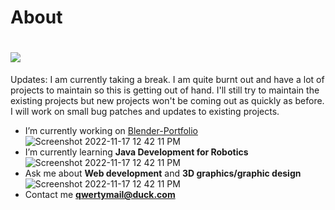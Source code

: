 # About
<h1 alight="center">
<div class="half-half-image-text">
<div class="container" >
<div class="row">
 <!--GitHub doesn't seem to work so I'm gonna try Discord-->
<img src="https://raw.githubusercontent.com/QwertyIsCoding/QwertyIsCoding/main/somalinga.gif">
 </h1>  

Updates:
 I am currently taking a break. I am quite burnt out and have a lot of projects to maintain so this is getting out of hand. I'll still try to maintain the existing projects but new projects won't be coming out as quickly as before. I will work on small bug patches and updates to existing projects. 
 
 
- I’m currently working on [Blender-Portfolio](https://github.com/QwertyIsCoding/Blender-Portfolio)
![Screenshot 2022-11-17 12 42 11 PM](https://user-images.githubusercontent.com/77963043/202519109-b174fe9f-4c4a-4c69-a191-5563953bb574.png)
- I’m currently learning **Java Development for Robotics**
![Screenshot 2022-11-17 12 42 11 PM](https://user-images.githubusercontent.com/77963043/202519109-b174fe9f-4c4a-4c69-a191-5563953bb574.png)
- Ask me about **Web development** and **3D graphics/graphic design**
![Screenshot 2022-11-17 12 42 11 PM](https://user-images.githubusercontent.com/77963043/202519109-b174fe9f-4c4a-4c69-a191-5563953bb574.png)
- Contact me **qwertymail@duck.com**

